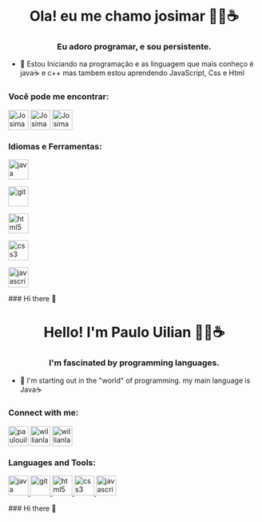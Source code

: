 <h1 align="center">Ola! eu me chamo josimar 👨‍💻☕</h1>
<h3 align="center">Eu adoro programar, e sou persistente.</h3>

- 📖 Estou Iniciando na programação e as linguagem que mais conheço é java☕ e c++ mas tambem estou aprendendo JavaScript, Css e Html

<h3 align="left">Você pode me encontrar:</h3>
<p align="left">
<a href="https://www.linkedin.com/in/josimar-cruz-souza-a669a3218/" target="blank"><img align="center" src="./icons/linkedin.png" alt="Josimar" height="40" width="40" /></a>
<a href="https://www.instagram.com/sir_perseu/?hl=pt-br" target="blank"><img align="center" src="./icons/instagram.png" alt="Josimar" height="40" width="40" /></a>
<a href="https://github.com/perseu120" target="blank"><img align="center" src="./icons/github.png" alt="Josimar" height="40" width="40" /></a>
</p>

<h3 align="left">Idiomas e Ferramentas:</h3>
<p align="left">  
 <a href="https://www.oracle.com/br/java/" target="_blank"> <img src="./icons/java.png" alt="java" width="40" height="40"/> </a>

 <a href="https://git-scm.com/" target="_blank"> <img src="./icons/git.png" alt="git" width="40" height="40"/> </a>

 <a href="https://www.w3.org/html/" target="_blank"> <img src="./icons/html.png" alt="html5" width="40" height="40"/> </a>

 <a href="https://www.w3schools.com/css/" target="_blank"> <img src="./icon/" alt="css3" width="40" height="40"/> </a>
 
 <a href="https://developer.mozilla.org/en-US/docs/Web/JavaScript" target="_blank"> <img src="./icons/js.png" alt="javascript" width="40" height="40"/> </a>
</p>### Hi there 👋


<h1 align="center">Hello! I'm Paulo Uilian 👨‍💻☕</h1>
<h3 align="center">I'm fascinated by programming languages.</h3>

- 📖 I'm starting out in the "world" of programming. my main language is Java☕

<h3 align="left">Connect with me:</h3>
<p align="left">
<a href="https://www.linkedin.com/in/paulo-uilian-barros-lago-1b80b41b3" target="blank"><img align="center" src="./icons/linkedin.png" alt="paulouilian1b80b41b3" height="40" width="40" /></a>
<a href="https://www.instagram.com/willianlago" target="blank"><img align="center" src="./icons/instagram.png" alt="willianlago" height="40" width="40" /></a>
<a href="https://github.com/WillianBL99" target="blank"><img align="center" src="./icons/github.png" alt="willianlago" height="40" width="40" /></a>
</p>

<h3 align="left">Languages and Tools:</h3>
<p align="left">  
 <a href="https://www.oracle.com/br/java/" target="_blank"> <img src="./icons/java.png" alt="java" width="40" height="40"/> </a>
 <a href="https://git-scm.com/" target="_blank"> <img src="./icons/git.png" alt="git" width="40" height="40"/> </a>
 <a href="https://www.w3.org/html/" target="_blank"> <img src="./icons/html.png" alt="html5" width="40" height="40"/> </a>
 <a href="https://www.w3schools.com/css/" target="_blank"> <img src="./icons/css.png" alt="css3" width="40" height="40"/> </a>
 <a href="https://developer.mozilla.org/en-US/docs/Web/JavaScript" target="_blank"> <img src="./icons/js.png" alt="javascript" width="40" height="40"/> </a>
</p>### Hi there 👋

<!--
**perseu120/perseu120** is a ✨ _special_ ✨ repository because its `README.md` (this file) appears on your GitHub profile.

Here are some ideas to get you started:

- 🔭 I’m currently working on ...
- 🌱 I’m currently learning ...
- 👯 I’m looking to collaborate on ...
- 🤔 I’m looking for help with ...
- 💬 Ask me about ...
- 📫 How to reach me: ...
- 😄 Pronouns: ...
- ⚡ Fun fact: ...
-->
